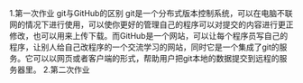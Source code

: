 1.第一次作业 git与GitHub的区别
git是一个分布式版本控制系统，可以在电脑不联网的情况下进行使用，可以使你更好的管理自己的程序可以对提交的内容进行更正修改，也可以用来上传下载。而GitHub是一个网站，可以让每个程序员写自己的程序，让别人给自己改程序的一个交流学习的网站，同时它是一个集成了git的服务。它可以以网页或者客户端的形式，帮助用户把git本地的数据提交到远程的服务器里。
2.第二次作业 
